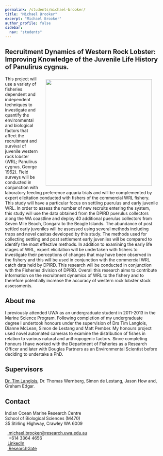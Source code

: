 ```yaml
---
permalink: /students/michael-brooker/
title: "Michael Brooker"
excerpt: "Michael Brooker"
author_profile: false
sidebar:
  nav: "students"
---
```

## Recruitment Dynamics of Western Rock Lobster: Improving Knowledge of the Juvenile Life History of Panulirus cygnus.
<img class="philprofile" src='/images/Brooker_WS.jpg' align='right' width="350" hspace="20" vspace="10">
This project will use a variety of fisheries dependent and independent techniques to investigate and quantify the environmental and biological factors that affect the recruitment and survival of juvenile western rock lobster (WRL; Panulirus cygnus, George 1962). Field surveys will be conducted in conjunction with laboratory feeding preference aquaria trials and will be complemented by expert elicitation conducted with fishers of the commercial WRL fishery. This study will have a particular focus on settling puerulus and early juvenile WRL. In order to assess the number of new recruits entering the system, this study will use the data obtained from the DPIRD puerulus collectors along the WA coastline and deploy 40 additional puerulus collectors from Seven Mile Beach, Dongara to the Beagle Islands. The abundance of post settled early juveniles will be assessed using several methods including traps and novel casitas developed by this study. The methods used for collecting settling and post settlement early juveniles will be compared to identify the most effective methods. In addition to examining the early life stages of WRL, expert elicitation will be undertaken with fishers to investigate their perceptions of changes that may have been observed in the fishery and this will be used in conjunction with the commercial WRL catch data held by DPIRD. This research will be conducted in conjunction with the Fisheries division of DPIRD. Overall this research aims to contribute information on the recruitment dynamics of WRL to the fishery and to therefore potentially increase the accuracy of western rock lobster stock assessments.

## About me
I previously  attended UWA as an undergraduate student in 2011-2013 in the Marine Science Program. Following completion of my undergraduate degree I undertook honours under the supervision of Drs Tim Langlois, Dianne McLean, Simon de Lestang and Matt Pember. My honours project used novel automated cameras to examine the distribution of fishes in relation to various natural and anthropogenic factors. Since completing honours I have worked with the Department of Fisheries as a Research Officer and later with  Douglas Partners as an Environmental Scientist before deciding to undertake a PhD.

## Supervisors
[Dr. Tim Langlois](https://uwamegfisheries.github.io/academics/tim-langlois/ "Tim Langlois"), Dr. Thomas Wernberg, Simon de Lestang, Jason How and, Graham Edgar.

## Contact
<p class="address"><i class="far fa-building"></i> Indian Ocean Marine Research Centre <br>
School of Biological Sciences (M470)<br>
35 Stirling Highway, Crawley WA 6009</p>

<p class="phoneemail"><i class="far fa-envelope-open"></i>&nbsp;&nbsp;<a href="mailto:michael.brooker@research.uwa.edu.au"> michael.brooker@research.uwa.edu.au</a><br>
<i class="fas fa-phone"></i>&nbsp;&nbsp; +614 3364 4656<br>
<i class="fas fa-graduation-cap"></i>&nbsp;&nbsp;<a href="http://www.linkedin.com/in/michaelabrooker">LinkedIn</a><br>
<i class="fab fa-researchgate"></i>&nbsp;&nbsp;<a href="https://www.researchgate.net/profile/Michael_Brooker5"> ResearchGate</a><br>
